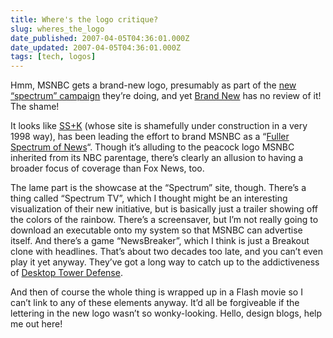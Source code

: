 ```yaml
---
title: Where's the logo critique?
slug: wheres_the_logo
date_published: 2007-04-05T04:36:01.000Z
date_updated: 2007-04-05T04:36:01.000Z
tags: [tech, logos]
---
```


Hmm, MSNBC gets a brand-new logo, presumably as part of the [new “spectrum” campaign](http://www.msnbc.msn.com/id/17912203/) they’re doing, and yet [Brand New](http://www.underconsideration.com/brandnew/) has no review of it! The shame!

It looks like [SS+K](http://ssk.com/index.html) (whose site is shamefully under construction in a very 1998 way), has been leading the effort to brand MSNBC as a “[Fuller Spectrum of News](http://www.spectrum.msnbc.com/)“. Though it’s alluding to the peacock logo MSNBC inherited from its NBC parentage, there’s clearly an allusion to having a broader focus of coverage than Fox News, too.

The lame part is the showcase at the “Spectrum” site, though. There’s a thing called “Spectrum TV”, which I thought might be an interesting visualization of their new initiative, but is basically just a trailer showing off the colors of the rainbow. There’s a screensaver, but I’m not really going to download an executable onto my system so that MSNBC can advertise itself. And there’s a game “NewsBreaker”, which I think is just a Breakout clone with headlines. That’s about two decades too late, and you can’t even play it yet anyway. They’ve got a long way to catch up to the addictiveness of [Desktop Tower Defense](http://www.handdrawngames.com/DesktopTD/).

And then of course the whole thing is wrapped up in a Flash movie so I can’t link to any of these elements anyway. It’d all be forgiveable if the lettering in the new logo wasn’t so wonky-looking. Hello, design blogs, help me out here!
